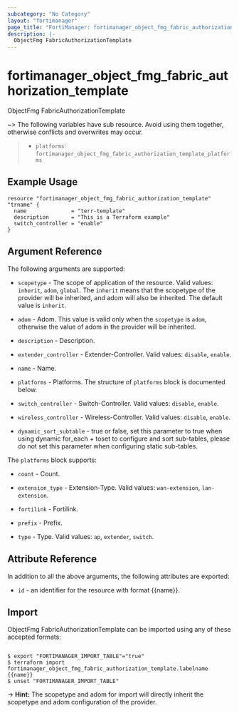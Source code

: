 ```yaml
---
subcategory: "No Category"
layout: "fortimanager"
page_title: "FortiManager: fortimanager_object_fmg_fabric_authorization_template"
description: |-
  ObjectFmg FabricAuthorizationTemplate
---
```


# fortimanager_object_fmg_fabric_authorization_template
ObjectFmg FabricAuthorizationTemplate

~> The following variables have sub resource. Avoid using them together, otherwise conflicts and overwrites may occur.
>- `platforms`: `fortimanager_object_fmg_fabric_authorization_template_platforms`



## Example Usage

```hcl
resource "fortimanager_object_fmg_fabric_authorization_template" "trname" {
  name              = "terr-template"
  description       = "This is a Terraform example"
  switch_controller = "enable"
}
```

## Argument Reference


The following arguments are supported:

* `scopetype` - The scope of application of the resource. Valid values: `inherit`, `adom`, `global`. The `inherit` means that the scopetype of the provider will be inherited, and adom will also be inherited. The default value is `inherit`.
* `adom` - Adom. This value is valid only when the `scopetype` is `adom`, otherwise the value of adom in the provider will be inherited.

* `description` - Description.
* `extender_controller` - Extender-Controller. Valid values: `disable`, `enable`.

* `name` - Name.
* `platforms` - Platforms. The structure of `platforms` block is documented below.
* `switch_controller` - Switch-Controller. Valid values: `disable`, `enable`.

* `wireless_controller` - Wireless-Controller. Valid values: `disable`, `enable`.

* `dynamic_sort_subtable` - true or false, set this parameter to true when using dynamic for_each + toset to configure and sort sub-tables, please do not set this parameter when configuring static sub-tables.

The `platforms` block supports:

* `count` - Count.
* `extension_type` - Extension-Type. Valid values: `wan-extension`, `lan-extension`.

* `fortilink` - Fortilink.
* `prefix` - Prefix.
* `type` - Type. Valid values: `ap`, `extender`, `switch`.



## Attribute Reference

In addition to all the above arguments, the following attributes are exported:
* `id` - an identifier for the resource with format {{name}}.

## Import

ObjectFmg FabricAuthorizationTemplate can be imported using any of these accepted formats:
```

$ export "FORTIMANAGER_IMPORT_TABLE"="true"
$ terraform import fortimanager_object_fmg_fabric_authorization_template.labelname {{name}}
$ unset "FORTIMANAGER_IMPORT_TABLE"
```
-> **Hint:** The scopetype and adom for import will directly inherit the scopetype and adom configuration of the provider.
